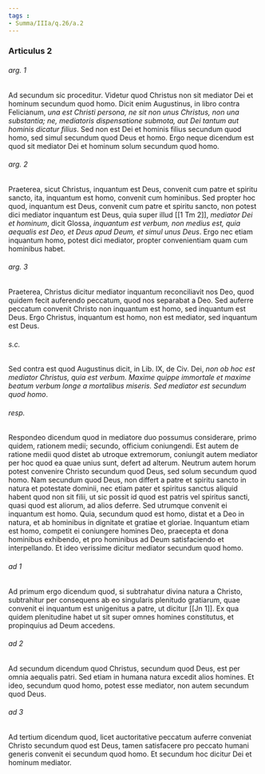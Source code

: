 ```yaml
---
tags : 
- Summa/IIIa/q.26/a.2
---
```


### Articulus 2

###### arg. 1
Ad secundum sic proceditur. Videtur quod Christus non sit mediator Dei et hominum secundum quod homo. Dicit enim Augustinus, in libro contra Felicianum, *una est Christi persona, ne sit non unus Christus, non una substantia; ne, mediatoris dispensatione submota, aut Dei tantum aut hominis dicatur filius*. Sed non est Dei et hominis filius secundum quod homo, sed simul secundum quod Deus et homo. Ergo neque dicendum est quod sit mediator Dei et hominum solum secundum quod homo.

###### arg. 2
Praeterea, sicut Christus, inquantum est Deus, convenit cum patre et spiritu sancto, ita, inquantum est homo, convenit cum hominibus. Sed propter hoc quod, inquantum est Deus, convenit cum patre et spiritu sancto, non potest dici mediator inquantum est Deus, quia super illud [[1 Tm 2]], *mediator Dei et hominum*, dicit Glossa, *inquantum est verbum, non medius est, quia aequalis est Deo, et Deus apud Deum, et simul unus Deus*. Ergo nec etiam inquantum homo, potest dici mediator, propter convenientiam quam cum hominibus habet.

###### arg. 3
Praeterea, Christus dicitur mediator inquantum reconciliavit nos Deo, quod quidem fecit auferendo peccatum, quod nos separabat a Deo. Sed auferre peccatum convenit Christo non inquantum est homo, sed inquantum est Deus. Ergo Christus, inquantum est homo, non est mediator, sed inquantum est Deus.

###### s.c.
Sed contra est quod Augustinus dicit, in Lib. IX, de Civ. Dei, *non ob hoc est mediator Christus, quia est verbum. Maxime quippe immortale et maxime beatum verbum longe a mortalibus miseris. Sed mediator est secundum quod homo*.

###### resp.
Respondeo dicendum quod in mediatore duo possumus considerare, primo quidem, rationem medii; secundo, officium coniungendi. Est autem de ratione medii quod distet ab utroque extremorum, coniungit autem mediator per hoc quod ea quae unius sunt, defert ad alterum. Neutrum autem horum potest convenire Christo secundum quod Deus, sed solum secundum quod homo. Nam secundum quod Deus, non differt a patre et spiritu sancto in natura et potestate dominii, nec etiam pater et spiritus sanctus aliquid habent quod non sit filii, ut sic possit id quod est patris vel spiritus sancti, quasi quod est aliorum, ad alios deferre. Sed utrumque convenit ei inquantum est homo. Quia, secundum quod est homo, distat et a Deo in natura, et ab hominibus in dignitate et gratiae et gloriae. Inquantum etiam est homo, competit ei coniungere homines Deo, praecepta et dona hominibus exhibendo, et pro hominibus ad Deum satisfaciendo et interpellando. Et ideo verissime dicitur mediator secundum quod homo.

###### ad 1
Ad primum ergo dicendum quod, si subtrahatur divina natura a Christo, subtrahitur per consequens ab eo singularis plenitudo gratiarum, quae convenit ei inquantum est unigenitus a patre, ut dicitur [[Jn 1]]. Ex qua quidem plenitudine habet ut sit super omnes homines constitutus, et propinquius ad Deum accedens.

###### ad 2
Ad secundum dicendum quod Christus, secundum quod Deus, est per omnia aequalis patri. Sed etiam in humana natura excedit alios homines. Et ideo, secundum quod homo, potest esse mediator, non autem secundum quod Deus.

###### ad 3
Ad tertium dicendum quod, licet auctoritative peccatum auferre conveniat Christo secundum quod est Deus, tamen satisfacere pro peccato humani generis convenit ei secundum quod homo. Et secundum hoc dicitur Dei et hominum mediator.

